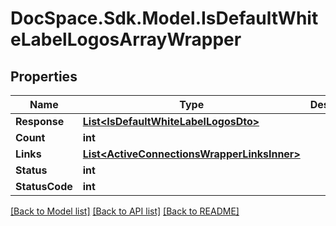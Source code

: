 # DocSpace.Sdk.Model.IsDefaultWhiteLabelLogosArrayWrapper

## Properties

Name | Type | Description | Notes
------------ | ------------- | ------------- | -------------
**Response** | [**List&lt;IsDefaultWhiteLabelLogosDto&gt;**](IsDefaultWhiteLabelLogosDto.md) |  | [optional] 
**Count** | **int** |  | [optional] 
**Links** | [**List&lt;ActiveConnectionsWrapperLinksInner&gt;**](ActiveConnectionsWrapperLinksInner.md) |  | [optional] 
**Status** | **int** |  | [optional] 
**StatusCode** | **int** |  | [optional] 

[[Back to Model list]](../README.md#documentation-for-models) [[Back to API list]](../README.md#documentation-for-api-endpoints) [[Back to README]](../README.md)

